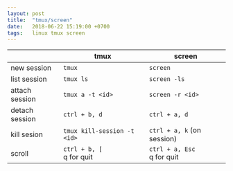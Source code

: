 ```yaml
---
layout: post
title:  "tmux/screen"
date:   2018-06-22 15:19:00 +0700
tags:   linux tmux screen
---
```


|                | tmux                         | screen |
| -------------- | ---------------------------- | ------ |
| new session    | `tmux`                       | `screen` |
| list session   | `tmux ls`                    | `screen -ls` |
| attach session | `tmux a -t <id>`             | `screen -r <id>` |
| detach session | `ctrl + b, d`                | `ctrl + a, d` |
| kill sesion    | `tmux kill-session -t <id>`  | `ctrl + a, k` (on session) |
| scroll         | `ctrl + b, [`<br/>q for quit | `ctrl + a, Esc`<br/>q for quit |
